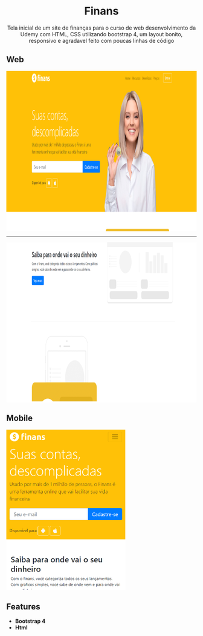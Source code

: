 <h1 align="center">
Finans</h1>
 
<p align="center">Tela inicial de um site de finanças para o curso de web desenvolvimento da Udemy com HTML, CSS utilizando bootstrap 4, um layout bonito, responsivo e agradavel feito com poucas linhas de código</p> 

 ## Web
<div>   
  <img src="https://github.com/jpm4rtinss/Site-Finans/blob/master/img/finans.PNG" alt="home web"  height="425" align="center">
 <hr>
  <img src="https://github.com/jpm4rtinss/Site-Finans/blob/master/img/finans1.PNG" alt="home web" height="425" align="center">
</div>

## Mobile
  <img src="https://github.com/jpm4rtinss/Site-Finans/blob/master/img/finans-mobile.PNG" alt="home web" height="425">




## Features

-  **Bootstrap 4**  
-  **Html** 


